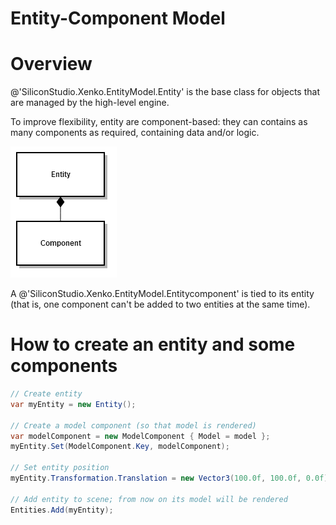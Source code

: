 # Entity-Component Model

<div class="doc-incomplete"/>

# Overview

@'SiliconStudio.Xenko.EntityModel.Entity' is the base class for objects that are managed by the high-level engine.

To improve flexibility, entity are component-based: they can contains as many components as required, containing data and/or logic.




![media/7438980.png](media/7438980.png) 




A @'SiliconStudio.Xenko.EntityModel.Entitycomponent' is tied to its entity (that is, one component can't be added to two entities at the same time).

# How to create an entity and some components

```cs
// Create entity
var myEntity = new Entity();
 
// Create a model component (so that model is rendered)
var modelComponent = new ModelComponent { Model = model };
myEntity.Set(ModelComponent.Key, modelComponent);

// Set entity position
myEntity.Transformation.Translation = new Vector3(100.0f, 100.0f, 0.0f);
 
// Add entity to scene; from now on its model will be rendered
Entities.Add(myEntity);
```


